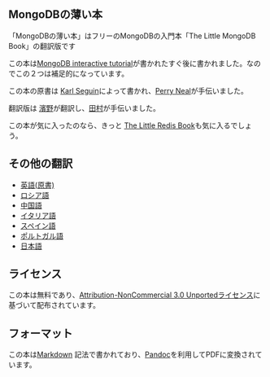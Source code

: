 ## MongoDBの薄い本 ##
「MongoDBの薄い本」はフリーのMongoDBの入門本「The Little MongoDB Book」の翻訳版です

この本は[MongoDB interactive tutorial](http://mongly.com)が書かれたすぐ後に書かれました。なのでこの２つは補足的になっています。

この本の原書は [Karl Seguin](http://openmymind.net)によって書かれ、[Perry Neal](http://twitter.com/perryneal)が手伝いました。

翻訳版は [濱野](http://twitter.com/hamano)が翻訳し、[田村](http://twitter.com/tamura__246)が手伝いました。

この本が気に入ったのなら、きっと [The Little Redis Book](http://openmymind.net/2012/1/23/The-Little-Redis-Book/)も気に入るでしょう。

## その他の翻訳 ##

* [英語(原書)](https://github.com/karlseguin/the-little-mongodb-book)
* [ロシア語](https://github.com/jsmarkus/the-little-mongodb-book/tree/master/ru)
* [中国語](https://github.com/justinyhuang/the-little-mongodb-book-cn)
* [イタリア語](https://github.com/nicolaiarocci/the-little-mongodb-book/tree/master/it)
* [スペイン語](https://github.com/uokesita/the-little-mongodb-book/tree/master/es)
* [ポルトガル語](https://github.com/rafaelgou/the-little-mongodb-book/tree/master/pt_BR)
* [日本語](http://www.cuspy.org/diary/2012-04-17)

## ライセンス ##
この本は無料であり、[Attribution-NonCommercial 3.0 Unportedライセンス](<http://creativecommons.org/licenses/by-nc/3.0/legalcode>)に基づいて配布されています。

## フォーマット ##
この本は[Markdown](http://daringfireball.net/projects/markdown/) 記法で書かれており、[Pandoc](http://johnmacfarlane.net/pandoc/)を利用してPDFに変換されています。
